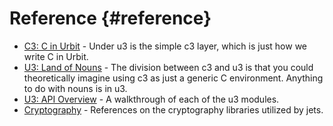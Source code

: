 # Reference {#reference}

- [C3: C in Urbit](c.md) - Under u3 is the simple c3 layer, which is just how we write C in Urbit.
- [U3: Land of Nouns](nouns.md) - The division between c3 and u3 is that you could theoretically imagine using c3 as just a generic C environment. Anything to do with nouns is in u3.
- [U3: API Overview](api.md) - A walkthrough of each of the u3 modules.
- [Cryptography](cryptography.md) - References on the cryptography libraries utilized by jets.
